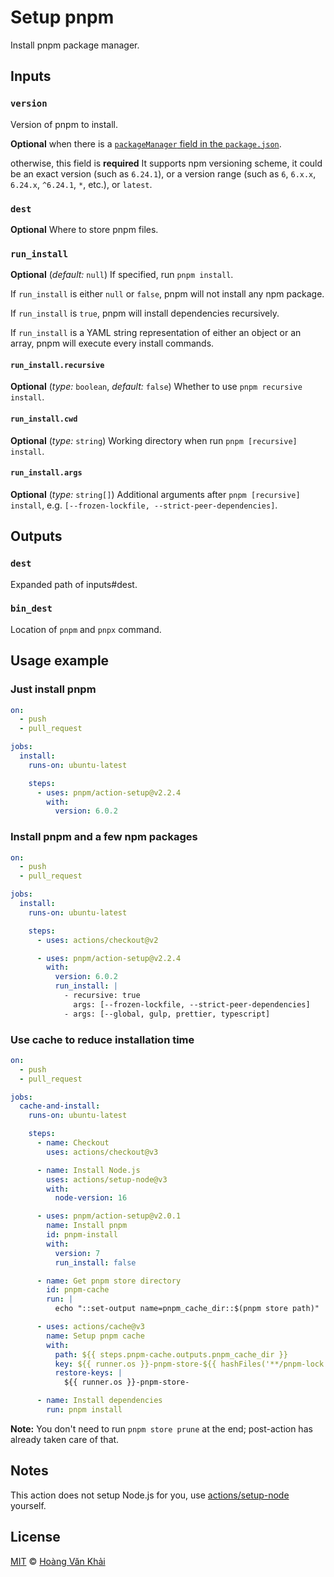 # Setup pnpm

Install pnpm package manager.

## Inputs

### `version`

Version of pnpm to install.

**Optional** when there is a [`packageManager` field in the `package.json`](https://nodejs.org/api/corepack.html).

otherwise, this field is **required** It supports npm versioning scheme, it could be an exact version (such as `6.24.1`), or a version range (such as `6`, `6.x.x`, `6.24.x`, `^6.24.1`, `*`, etc.), or `latest`.

### `dest`

**Optional** Where to store pnpm files.

### `run_install`

**Optional** (_default:_ `null`) If specified, run `pnpm install`.

If `run_install` is either `null` or `false`, pnpm will not install any npm package.

If `run_install` is `true`, pnpm will install dependencies recursively.

If `run_install` is a YAML string representation of either an object or an array, pnpm will execute every install commands.

#### `run_install.recursive`

**Optional** (_type:_ `boolean`, _default:_ `false`) Whether to use `pnpm recursive install`.

#### `run_install.cwd`

**Optional** (_type:_ `string`) Working directory when run `pnpm [recursive] install`.

#### `run_install.args`

**Optional** (_type:_ `string[]`) Additional arguments after `pnpm [recursive] install`, e.g. `[--frozen-lockfile, --strict-peer-dependencies]`.

## Outputs

### `dest`

Expanded path of inputs#dest.

### `bin_dest`

Location of `pnpm` and `pnpx` command.

## Usage example

### Just install pnpm

```yaml
on:
  - push
  - pull_request

jobs:
  install:
    runs-on: ubuntu-latest

    steps:
      - uses: pnpm/action-setup@v2.2.4
        with:
          version: 6.0.2
```

### Install pnpm and a few npm packages

```yaml
on:
  - push
  - pull_request

jobs:
  install:
    runs-on: ubuntu-latest

    steps:
      - uses: actions/checkout@v2

      - uses: pnpm/action-setup@v2.2.4
        with:
          version: 6.0.2
          run_install: |
            - recursive: true
              args: [--frozen-lockfile, --strict-peer-dependencies]
            - args: [--global, gulp, prettier, typescript]
```

### Use cache to reduce installation time

```yaml
on:
  - push
  - pull_request

jobs:
  cache-and-install:
    runs-on: ubuntu-latest

    steps:
      - name: Checkout
        uses: actions/checkout@v3

      - name: Install Node.js
        uses: actions/setup-node@v3
        with:
          node-version: 16

      - uses: pnpm/action-setup@v2.0.1
        name: Install pnpm
        id: pnpm-install
        with:
          version: 7
          run_install: false

      - name: Get pnpm store directory
        id: pnpm-cache
        run: |
          echo "::set-output name=pnpm_cache_dir::$(pnpm store path)"

      - uses: actions/cache@v3
        name: Setup pnpm cache
        with:
          path: ${{ steps.pnpm-cache.outputs.pnpm_cache_dir }}
          key: ${{ runner.os }}-pnpm-store-${{ hashFiles('**/pnpm-lock.yaml') }}
          restore-keys: |
            ${{ runner.os }}-pnpm-store-

      - name: Install dependencies
        run: pnpm install
```

**Note:** You don't need to run `pnpm store prune` at the end; post-action has already taken care of that.

## Notes

This action does not setup Node.js for you, use [actions/setup-node](https://github.com/actions/setup-node) yourself.

## License

[MIT](https://git.io/JfclH) © [Hoàng Văn Khải](https://github.com/KSXGitHub/)
